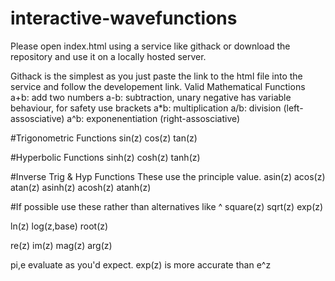 # interactive-wavefunctions
Please open index.html using a service like githack or download the repository and use it on a locally hosted server.

Githack is the simplest as you just paste the link to the html file into the service and follow the developement link.
Valid Mathematical Functions
a+b: add two numbers
a-b: subtraction, unary negative has variable behaviour, for safety use brackets
a*b: multiplication
a/b: division (left-assosciative)
a^b: exponenentiation (right-assosciative)


#Trigonometric Functions
sin(z) cos(z) tan(z)


#Hyperbolic Functions
sinh(z) cosh(z) tanh(z)


#Inverse Trig & Hyp Functions
These use the principle value.
asin(z) acos(z) atan(z)
asinh(z) acosh(z) atanh(z)


#If possible use these rather than alternatives like ^
square(z) sqrt(z) exp(z) 


ln(z) log(z,base) root(z)

re(z) im(z)
mag(z) arg(z)

pi,e evaluate as you'd expect. exp(z) is more accurate than e^z
